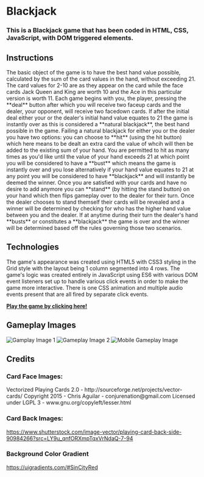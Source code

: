 # Blackjack

### This is a Blackjack game that has been coded in HTML, CSS, JavaScript, with DOM triggered elements.

## Instructions

<p>The basic object of the game is to have the best hand value possible, calculated by the sum of the card values in the hand, without exceeding 21.  The card values for 2-10 are as they appear on the card while the face cards Jack Queen and King are worth 10 and the Ace in this particular version is worth 11.  Each game begins with you, the player, pressing the **deal** button after which you will receive two faceup cards and the dealer, your opponent, will receive two facedown cards.  If after the initial deal either your or the dealer's initial hand value equates to 21 the game is instantly over as this is considered a **natural blackjack**, the best hand possible in the game.  Failing a natural blackjack for either you or the dealer you have two options: you can choose to **hit** (using the hit button) which here means to be dealt an extra card the value of whcih will then be added to the existing sum of your hand.  You are permitted to hit as many times as you'd like until the value of your hand exceeds 21 at which point you will be considered to have a **bust** which means the game is instantly over and you lose alternatively if your hand value equates to 21 at any point you will be considered to have **blackjack** and will instantly be deemed the winner.  Once you are satisfied with your cards and have no desire to add anymore you can **stand** (by hitting the stand button) on your hand which then flips gameplay over to the dealer for their turn.  Once the dealer chooses to stand themself their cards will be revealed and a winner will be determined by checking for who has the higher hand value between you and the dealer.  If at anytime during their turn the dealer's hand **busts** or constitutes a **blackjack** the game is over and the winner will be determined based off the rules governing those two scenarios.</p>

## Technologies
<p>The game's appearance was created using HTML5 with CSS3 styling in the Grid style with the layout being 1 column segmented into 4 rows.  The game's logic was created entirely in JavaScript using ES6 with various DOM event listeners set up to handle various click events in order to make the game more interactive.  There is one CSS animation and multiple audio events present that are all fired by separate click events.</p>

**[Play the game by clicking here!](https://seanmercer23.github.io/blackjack/)**

## Gameplay Images
![Gamplay Image 1](https://i.imgur.com/MqZVjPH.png)
![Gameplay Image 2](https://i.imgur.com/rR27Ag4.png)
![Mobile Gameplay Image](https://i.imgur.com/ciO2W9c.jpg?1)

## Credits
### Card Face Images:
<p>Vectorized Playing Cards 2.0 - http://sourceforge.net/projects/vector-cards/
Copyright 2015 - Chris Aguilar - conjurenation@gmail.com
Licensed under LGPL 3 - www.gnu.org/copyleft/lesser.html<p>
  
### Card Back Images:
https://www.shutterstock.com/image-vector/playing-card-back-side-90984266?src=LY9u_qnfORXmpTqxVrNdaQ-7-94

### Background Color Gradient
https://uigradients.com/#SinCityRed
